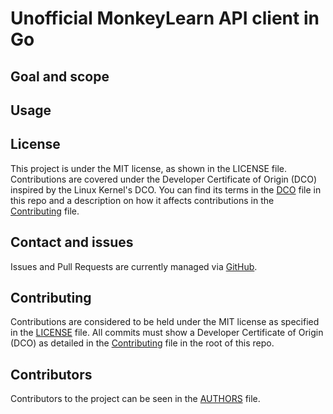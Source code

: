 # Unofficial MonkeyLearn API client in Go

## Goal and scope

## Usage

## License

This project is under the MIT license, as shown in the LICENSE
file. Contributions are covered under the Developer Certificate of
Origin (DCO) inspired by the Linux Kernel's DCO. You can find its
terms in the [DCO](DCO) file in this repo and a description on how it
affects contributions in the [Contributing](CONTRIBUTING.md) file.

## Contact and issues

Issues and Pull Requests are currently managed via
[GitHub](github.com/miguelbernadi/monkeylearn-go).

## Contributing

Contributions are considered to be held under the MIT license as
specified in the [LICENSE](LICENSE) file. All commits must show a
Developer Certificate of Origin (DCO) as detailed in the
[Contributing](CONTRIBUTING.md) file in the root of this repo.

## Contributors

Contributors to the project can be seen in the [AUTHORS](AUTHORS) file.

